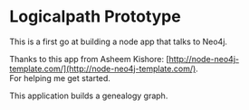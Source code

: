 # Logicalpath Prototype

This is a first go at building a node app that talks to Neo4j. 

Thanks to this app from Asheem Kishore:
 [http://node-neo4j-template.com/](http://node-neo4j-template.com/).  
For helping me get started.


This application builds a genealogy graph.


